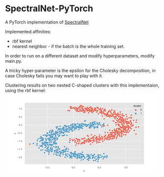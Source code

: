 # SpectralNet-PyTorch
A PyTorch implementation of [SpectralNet](https://arxiv.org/abs/1801.01587) 

Implemented affinities:
* rbf kernel 
* nearest neighbor - if the batch is the whole training set.

In order to run on a different dataset and modify hyperparameters, modify main.py.

A tricky hyper-parameter is the epsilon for the Cholesky decomposition, in case Cholesky fails you may want to play with it.

Clustering results on two nested C-shaped clusters with this implementaion, using the rbf kernel:
![nested_cs](clustering_sn.png)



